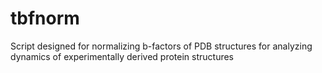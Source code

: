 # tbfnorm
Script designed for normalizing b-factors of PDB structures for analyzing dynamics of experimentally derived protein structures
